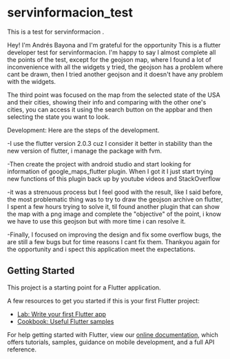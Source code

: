 # servinformacion_test

This is a test for servinformacion .

Hey! I'm Andrés Bayona and I'm grateful for the opportunity
This is a flutter developer test for servinformacion. 
I'm happy to say I almost complete all the points of the test, except for the geojson map, where I found a lot of inconvenience with all the widgets y tried, the geojson has a problem where cant be drawn, then I tried another geojson and it doesn't have any problem with the widgets.

The third point was focused on the map from the selected state of the USA and their cities, showing their info and comparing with the other one's cities, you can access it using the search button on the appbar and then selecting the state you want to look.

Development:
Here are the steps of the development. 

-I use the flutter version 2.0.3 cuz I consider it better in stability than the new version of flutter, i manage the package with fvm.

-Then create the project with android studio and start looking for information of google_maps_flutter plugin. When I got it I just start trying new functions of this plugin back up by youtube videos and StackOverflow

-it was a strenuous process but I feel good with the result, like I said before, the most problematic thing was to try to draw the geojson archive on flutter, I spent a few hours trying to solve it, til found another plugin that can show the map with a png image and complete the "objective" of the point, i know we have to use this geojson but with more time i can resolve it.

-Finally, I focused on improving the design and fix some overflow bugs, the are still a few bugs but for time reasons I cant fix them.
Thankyou again for the opportunity and i spect this application meet the expectations.


## Getting Started

This project is a starting point for a Flutter application.

A few resources to get you started if this is your first Flutter project:

- [Lab: Write your first Flutter app](https://flutter.dev/docs/get-started/codelab)
- [Cookbook: Useful Flutter samples](https://flutter.dev/docs/cookbook)

For help getting started with Flutter, view our
[online documentation](https://flutter.dev/docs), which offers tutorials,
samples, guidance on mobile development, and a full API reference.
